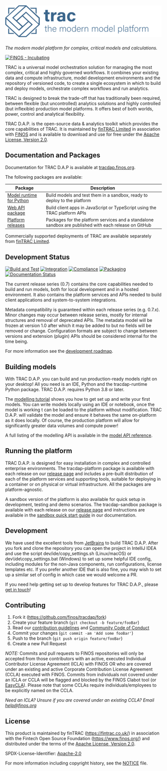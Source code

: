 # ![TRAC: The modern model platform](doc/_images/tracmmp_horizontal_400.png)

*The modern model platform for complex, critical models and calculations.*

[![FINOS - Incubating](https://cdn.jsdelivr.net/gh/finos/contrib-toolbox@master/images/badge-incubating.svg)](https://finosfoundation.atlassian.net/wiki/display/FINOS/Incubating)

TRAC is a universal model orchestration solution for managing the most complex, critical
and highly governed workflows. It combines your existing data and compute infrastructure,
model development environments and the repository of versioned code, to create a single ecosystem 
in which to build and deploy models, orchestrate complex workflows and run analytics.

TRAC is designed to break the trade-off that has traditionally been required, between flexible 
(but uncontrolled) analytics solutions and highly controlled (but inflexible) production model 
platforms. It offers best of both worlds, power, control and analytical flexibility.

TRAC D.A.P. is the open-source data & analytics toolkit which provides the core capabilities of TRAC.
It is maintained by [finTRAC Limited](https://fintrac.co.uk/)
in association with [FINOS](https://www.finos.org/)
and is available to download and use for free under the
[Apache License, Version 2.0](https://www.apache.org/licenses/LICENSE-2.0>).

## Documentation and Packages

Documentation for TRAC D.A.P is available at [tracdap.finos.org](https://tracdap.finos.org).

The following packages are available:

| Package                                                                  | Description                                                                                           |
|--------------------------------------------------------------------------|-------------------------------------------------------------------------------------------------------|
| [Model runtime for Python](https://pypi.org/project/tracdap-runtime/)    | Build models and test them in a sandbox, ready to deploy to the platform                              |
| [Web API package](https://www.npmjs.com/package/@finos/tracdap-web-api)  | Build client apps in JavaScript or TypeScript using the TRAC platform APIs                            |
| [Platform releases](https://github.com/finos/tracdap/releases)           | Packages for the platform services and a standalone sandbox are published with each release on GitHub |

Commercially supported deployments of TRAC are available separately from [finTRAC Limited](https://www.fintrac.co.uk).

## Development Status

[![Build and Test](https://github.com/finos/tracdap/actions/workflows/build.yml/badge.svg)](
https://github.com/finos/tracdap/actions/workflows/build.yml)
[![Integration](https://github.com/finos/tracdap/actions/workflows/integration.yml/badge.svg)](
https://github.com/finos/tracdap/actions/workflows/integration.yml)
[![Compliance](https://github.com/finos/tracdap/actions/workflows/compliance.yml/badge.svg)](
https://github.com/finos/tracdap/actions/workflows/compliance.yml)
[![Packaging](https://github.com/finos/tracdap/actions/workflows/packaging.yml/badge.svg)](
https://github.com/finos/tracdap/actions/workflows/packaging.yml)
[![Documentation Status](https://readthedocs.org/projects/tracdap/badge/?version=stable)](
https://tracdap.finos.org/en/stable/?badge=stable)


The current release series (0.7) contains the core capabilities needed to build and run models,
both for local development and in a hosted environment. It also contains the platform services
and APIs needed to build client applications and system-to-system integrations.

Metadata compatibility is guaranteed within each release series (e.g. 0.7.x). Minor changes may
occur between release series, mostly for internal structures and removal of deprecated APIs.
The metadata model will be frozen at version 1.0 after which it may be added to but no fields
will be removed or change. Configuration formats are subject to change between versions and
extension (plugin) APIs should be considered internal for the time being.

For more information see the
[development roadmap](https://github.com/finos/tracdap/wiki/Development-Roadmap).

## Building models

With TRAC D.A.P. you can build and run production-ready models right on your desktop!
All you need is an IDE, Python  and the tracdap-runtime Python package.
TRAC D.A.P. requires Python 3.8 or later.

The [modelling tutorial](https://tracdap.finos.org/en/stable/modelling/tutorial/hello_world.html)
shows you how to get set up and write your first models. You can write models locally using
an IDE or notebook, once the model is working t can be loaded to the platform without modification.
TRAC D.A.P. will validate the model and ensure it behaves the same on-platform as it does locally.
Of course, the production platform will allow for significantly greater data volumes and compute power!

A full listing of the modelling API is available in the
[model API reference](https://tracdap.finos.org/en/stable/autoapi/tracdap/rt/index.html).

## Running the platform

TRAC D.A.P. is designed for easy installation in complex and controlled enterprise environments.
The tracdap-platform package is available with each release on our
[release page](https://github.com/finos/tracdap/releases) and includes a pre-built distribution
of each  of the platform services and supporting tools, suitable for deploying in a container
or on physical or virtual infrastructure. All the packages are platform-agnostic. 

A sandbox version of the platform is also available for quick setup in development, testing and demo
scenarios. The tracdap-sandbox package is available with each release on our
[release page](https://github.com/finos/tracdap/releases) and instructions are available in the
[sandbox quick start guide](https://tracdap.finos.org/en/stable/deployment/sandbox.html)
in our documentation.

## Development

We have used the excellent tools from [JetBrains](https://www.jetbrains.com) to build TRAC D.A.P.
After you fork and clone the repository you can open the project in IntelliJ IDEA and use the script
dev/ide/copy_settings.sh (Linux/macOS) or dev\ide\copy_settings.bat (Windows) to set up some helpful IDE
config, including modules for the non-Java components, run configurations, license templates etc. 
If you prefer another IDE that is also fine, you may wish to set up a similar set of config in which case
we would welcome a PR.

If you need help getting set up to develop features for TRAC D.A.P., please
[get in touch](https://github.com/finos/tracdap/issues)!


## Contributing

1. Fork it (<https://github.com/finos/tracdap/fork>)
2. Create your feature branch (`git checkout -b feature/fooBar`)
3. Read our [contribution guidelines](./CONTRIBUTING.md) and [Community Code of Conduct](https://www.finos.org/code-of-conduct)
4. Commit your changes (`git commit -am 'Add some fooBar'`)
5. Push to the branch (`git push origin feature/fooBar`)
6. Create a new Pull Request

_NOTE:_ Commits and pull requests to FINOS repositories will only be accepted from those contributors with
an active, executed Individual Contributor License Agreement (ICLA) with FINOS OR who are covered under an
existing and active Corporate Contribution License Agreement (CCLA) executed with FINOS. Commits from
individuals not covered under an ICLA or CCLA will be flagged and blocked by the FINOS Clabot tool
(or [EasyCLA](https://community.finos.org/docs/governance/Software-Projects/easycla)). Please note that
some CCLAs require individuals/employees to be explicitly named on the CCLA.

*Need an ICLA? Unsure if you are covered under an existing CCLA? Email [help@finos.org](mailto:help@finos.org)*

## License

This product is maintained by finTRAC (https://fintrac.co.uk/) in association with
the Fintech Open Source Foundation (https://www.finos.org/) and distributed under the terms of
the [Apache License, Version 2.0](http://www.apache.org/licenses/LICENSE-2.0).

SPDX-License-Identifier: [Apache-2.0](https://spdx.org/licenses/Apache-2.0)

For more information including copyright history, see the [NOTICE](./NOTICE) file.
